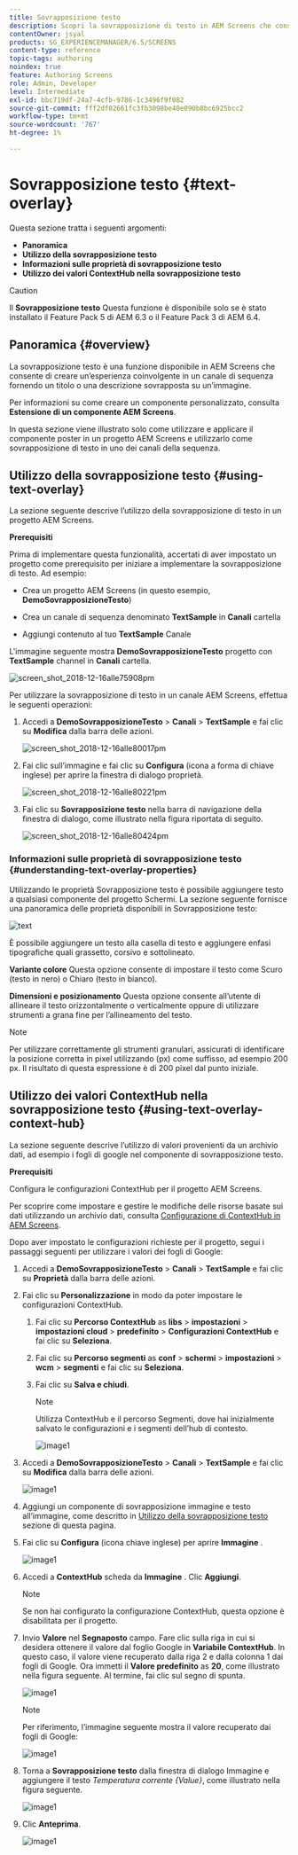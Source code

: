 ```yaml
---
title: Sovrapposizione testo
description: Scopri la sovrapposizione di testo in AEM Screens che consente di creare un’esperienza coinvolgente in un canale di sequenza fornendo un titolo o una descrizione sovrapposta su un’immagine.
contentOwner: jsyal
products: SG_EXPERIENCEMANAGER/6.5/SCREENS
content-type: reference
topic-tags: authoring
noindex: true
feature: Authoring Screens
role: Admin, Developer
level: Intermediate
exl-id: bbc719df-24a7-4cfb-9786-1c3496f9f082
source-git-commit: fff2df02661fc3fb3098be40e090b8bc6925bcc2
workflow-type: tm+mt
source-wordcount: '767'
ht-degree: 1%

---
```


# Sovrapposizione testo {#text-overlay}

Questa sezione tratta i seguenti argomenti:

* **Panoramica**
* **Utilizzo della sovrapposizione testo**
* **Informazioni sulle proprietà di sovrapposizione testo**
* **Utilizzo dei valori ContextHub nella sovrapposizione testo**

>[!CAUTION]
>
>Il **Sovrapposizione testo** Questa funzione è disponibile solo se è stato installato il Feature Pack 5 di AEM 6.3 o il Feature Pack 3 di AEM 6.4.

## Panoramica {#overview}

La sovrapposizione testo è una funzione disponibile in AEM Screens che consente di creare un’esperienza coinvolgente in un canale di sequenza fornendo un titolo o una descrizione sovrapposta su un’immagine.

Per informazioni su come creare un componente personalizzato, consulta **Estensione di un componente AEM Screens**.

In questa sezione viene illustrato solo come utilizzare e applicare il componente poster in un progetto AEM Screens e utilizzarlo come sovrapposizione di testo in uno dei canali della sequenza.

## Utilizzo della sovrapposizione testo {#using-text-overlay}

La sezione seguente descrive l’utilizzo della sovrapposizione di testo in un progetto AEM Screens.

**Prerequisiti**

Prima di implementare questa funzionalità, accertati di aver impostato un progetto come prerequisito per iniziare a implementare la sovrapposizione di testo. Ad esempio:

* Crea un progetto AEM Screens (in questo esempio, **DemoSovrapposizioneTesto**)

* Crea un canale di sequenza denominato **TextSample** in **Canali** cartella

* Aggiungi contenuto al tuo **TextSample** Canale

L&#39;immagine seguente mostra **DemoSovrapposizioneTesto** progetto con **TextSample** channel in **Canali** cartella.

![screen_shot_2018-12-16alle75908pm](assets/screen_shot_2018-12-16at75908pm.png)

Per utilizzare la sovrapposizione di testo in un canale AEM Screens, effettua le seguenti operazioni:

1. Accedi a **DemoSovrapposizioneTesto** > **Canali** > **TextSample** e fai clic su **Modifica** dalla barra delle azioni.

   ![screen_shot_2018-12-16alle80017pm](assets/screen_shot_2018-12-16at80017pm.png)

1. Fai clic sull’immagine e fai clic su **Configura** (icona a forma di chiave inglese) per aprire la finestra di dialogo proprietà.

   ![screen_shot_2018-12-16alle80221pm](assets/screen_shot_2018-12-16at80221pm.png)

1. Fai clic su **Sovrapposizione testo** nella barra di navigazione della finestra di dialogo, come illustrato nella figura riportata di seguito.

   ![screen_shot_2018-12-16alle80424pm](assets/screen_shot_2018-12-16at80424pm.png)

### Informazioni sulle proprietà di sovrapposizione testo {#understanding-text-overlay-properties}

Utilizzando le proprietà Sovrapposizione testo è possibile aggiungere testo a qualsiasi componente del progetto Schermi. La sezione seguente fornisce una panoramica delle proprietà disponibili in Sovrapposizione testo:

![text](assets/text.gif)

È possibile aggiungere un testo alla casella di testo e aggiungere enfasi tipografiche quali grassetto, corsivo e sottolineato.

**Variante colore** Questa opzione consente di impostare il testo come Scuro (testo in nero) o Chiaro (testo in bianco).

**Dimensioni e posizionamento** Questa opzione consente all’utente di allineare il testo orizzontalmente o verticalmente oppure di utilizzare strumenti a grana fine per l’allineamento del testo.

>[!NOTE]
>
>Per utilizzare correttamente gli strumenti granulari, assicurati di identificare la posizione corretta in pixel utilizzando (px) come suffisso, ad esempio 200 px. Il risultato di questa espressione è di 200 pixel dal punto iniziale.

## Utilizzo dei valori ContextHub nella sovrapposizione testo {#using-text-overlay-context-hub}

La sezione seguente descrive l’utilizzo di valori provenienti da un archivio dati, ad esempio i fogli di google nel componente di sovrapposizione testo.

**Prerequisiti**

Configura le configurazioni ContextHub per il progetto AEM Screens.

Per scoprire come impostare e gestire le modifiche delle risorse basate sui dati utilizzando un archivio dati, consulta [Configurazione di ContextHub in AEM Screens](https://experienceleague.adobe.com/en/docs/experience-manager-screens/user-guide/developing/configuring-context-hub).

Dopo aver impostato le configurazioni richieste per il progetto, segui i passaggi seguenti per utilizzare i valori dei fogli di Google:

1. Accedi a **DemoSovrapposizioneTesto** > **Canali** > **TextSample** e fai clic su **Proprietà** dalla barra delle azioni.

1. Fai clic su **Personalizzazione** in modo da poter impostare le configurazioni ContextHub.

   1. Fai clic su **Percorso ContextHub** as **libs** > **impostazioni** > **impostazioni cloud** > **predefinito** > **Configurazioni ContextHub** e fai clic su **Seleziona**.

   1. Fai clic su **Percorso segmenti** as **conf** > **schermi** > **impostazioni** > **wcm** > **segmenti** e fai clic su **Seleziona**.

   1. Fai clic su **Salva e chiudi**.

      >[!NOTE]
      >
      >Utilizza ContextHub e il percorso Segmenti, dove hai inizialmente salvato le configurazioni e i segmenti dell’hub di contesto.

      ![image1](/help/user-guide/assets/text-overlay/text-overlay8.png)

1. Accedi a **DemoSovrapposizioneTesto** > **Canali** > **TextSample** e fai clic su **Modifica** dalla barra delle azioni.

   ![image1](/help/user-guide/assets/text-overlay/text-overlay1.png)

1. Aggiungi un componente di sovrapposizione immagine e testo all’immagine, come descritto in [Utilizzo della sovrapposizione testo](/help/user-guide/text-overlay.md#using-text-overlay) sezione di questa pagina.

1. Fai clic su **Configura** (icona chiave inglese) per aprire **Immagine** .

   ![image1](/help/user-guide/assets/text-overlay/text-overlay4.png)

1. Accedi a **ContextHub** scheda da **Immagine** . Clic **Aggiungi**.

   >[!NOTE]
   >Se non hai configurato la configurazione ContextHub, questa opzione è disabilitata per il progetto.

1. Invio **Valore** nel **Segnaposto** campo. Fare clic sulla riga in cui si desidera ottenere il valore dal foglio Google in **Variabile ContextHub**. In questo caso, il valore viene recuperato dalla riga 2 e dalla colonna 1 dai fogli di Google. Ora immetti il **Valore predefinito** as **20**, come illustrato nella figura seguente. Al termine, fai clic sul segno di spunta.

   ![image1](/help/user-guide/assets/text-overlay/text-overlay5.png)

   >[!NOTE]
   >Per riferimento, l’immagine seguente mostra il valore recuperato dai fogli di Google:

   ![image1](/help/user-guide/assets/text-overlay/text-overlay6.png)

1. Torna a **Sovrapposizione testo** dalla finestra di dialogo Immagine e aggiungere il testo *Temperatura corrente {Value}*, come illustrato nella figura seguente.

   ![image1](/help/user-guide/assets/text-overlay/text-overlay7.png)

1. Clic **Anteprima**.

   ![image1](/help/user-guide/assets/text-overlay/text-overlay10.png)
